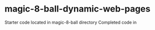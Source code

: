 # magic-8-ball-dynamic-web-pages

Starter code located in magic-8-ball directory 
Completed code in 
